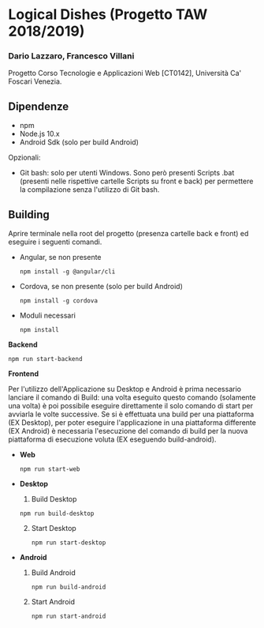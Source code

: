 # Logical Dishes (Progetto TAW 2018/2019)

### Dario Lazzaro, Francesco Villani

Progetto Corso Tecnologie e Applicazioni Web [CT0142], Università Ca' Foscari Venezia.

## Dipendenze

- npm
- Node.js 10.x
- Android Sdk (solo per build Android)

Opzionali:

  - Git bash:
    solo per utenti Windows. Sono però presenti Scripts .bat (presenti nelle rispettive cartelle Scripts su front e back) per permettere     la compilazione senza l'utilizzo di Git bash.

## Building

Aprire terminale nella root del progetto (presenza cartelle back e front) ed eseguire i seguenti comandi.

- Angular, se non presente

  ```
  npm install -g @angular/cli
  ```

- Cordova, se non presente (solo per build Android)

  ```
  npm install -g cordova
  ```
  
- Moduli necessari

  ```
  npm install
  ```

**Backend**

```
npm run start-backend
```

**Frontend**

Per l'utilizzo dell'Applicazione su Desktop e Android è prima necessario lanciare il comando di Build: una volta eseguito questo comando (solamente una volta) è poi possibile eseguire direttamente il solo comando di start per avviarla le volte successive.
Se si è effettuata una build per una piattaforma (EX Desktop), per poter eseguire l'applicazione in una piattaforma differente (EX Android) è necessaria l'esecuzione del comando di build per la nuova piattaforma di esecuzione voluta (EX eseguendo build-android).

- **Web**

  ```
  npm run start-web
  ```

- **Desktop**

  1.  Build Desktop

     ```
     npm run build-desktop
     ```

  2. Start Desktop

     ```
     npm run start-desktop
     ```

- **Android**

  1. Build Android

     ```
     npm run build-android
     ```

  2. Start Android

     ```
     npm run start-android
     ```

